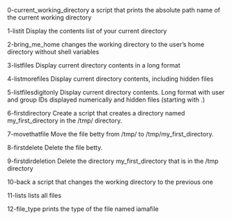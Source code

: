 0-current_working_directory
a script that prints the absolute path name of the current working directory

1-listit
Display the contents list of your current directory

2-bring_me_home
changes the working directory to the user’s home directory without shell variables

3-listfiles
Display current directory contents in a long format

4-listmorefiles
Display current directory contents, including hidden files

5-listfilesdigitonly
Display current directory contents. Long format with user and group IDs displayed numerically and hidden files (starting with .)

6-firstdirectory
Create a script that creates a directory named my_first_directory in the /tmp/ directory.

7-movethatfile
Move the file betty from /tmp/ to /tmp/my_first_directory.

8-firstdelete
Delete the file betty.

9-firstdirdeletion
Delete the directory my_first_directory that is in the /tmp directory

10-back
a script that changes the working directory to the previous one

11-lists
lists all files

12-file_type
prints the type of the file named iamafile
